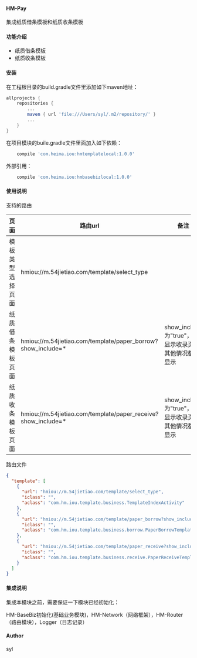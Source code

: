 #### HM-Pay

集成纸质借条模板和纸质收条模板

#### 功能介绍
- 纸质借条模板
- 纸质收条模板


#### 安装

在工程根目录的build.gradle文件里添加如下maven地址：

```gradle
allprojects {
    repositories {
        ...
        maven { url 'file:///Users/syl/.m2/repository/' }
        ...
    }
}
```

在项目模块的buile.gradle文件里面加入如下依赖：

```gradle
    compile 'com.heima.iou:hmtemplatelocal:1.0.0'
```

外部引用：

```gradle
    compile 'com.heima.iou:hmbasebizlocal:1.0.0'
```

#### 使用说明

支持的路由

| 页面 | 路由url | 备注 |
| ------ | ------ | ------ |
| 模板类型选择页面 | hmiou://m.54jietiao.com/template/select_type|  |
| 纸质借条模板页面 | hmiou://m.54jietiao.com/template/paper_borrow?show_include=* | show_include为"true"，则显示收录页，其他情况都不显示 |
| 纸质收条模板页面 | hmiou://m.54jietiao.com/template/paper_receive?show_include=* | show_include为"true"，则显示收录页，其他情况都不显示 |

路由文件

```json
{
  "template": [
    {
      "url": "hmiou://m.54jietiao.com/template/select_type",
      "iclass": "",
      "aclass": "com.hm.iou.template.business.TemplateIndexActivity"
    },
    {
      "url": "hmiou://m.54jietiao.com/template/paper_borrow?show_include=*",
      "iclass": "",
      "aclass": "com.hm.iou.template.business.borrow.PaperBorrowTemplateActivity"
    },
    {
      "url": "hmiou://m.54jietiao.com/template/paper_receive?show_include=*",
      "iclass": "",
      "aclass": "com.hm.iou.template.business.receive.PaperReceiveTemplateActivity"
    }
  ]
}
```

#### 集成说明

集成本模块之前，需要保证一下模块已经初始化：

HM-BaseBiz初始化(基础业务模块)，HM-Network（网络框架），HM-Router（路由模块），Logger（日志记录）

#### Author

syl